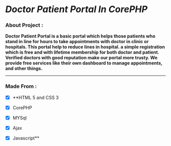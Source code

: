 # ***Doctor Patient Portal In CorePHP***

### About Project :

**Doctor Patient Portal is a basic portal which helps those patients who stand in line for hours to take appointments with doctor in clinic or hospitals. This portal help to reduce lines in hospital. a simple registration which is free and with lifetime membership for both doctor and patient. Verified doctors with good reputation make our portal more trusty. We provide free services like their own dashboard to manage appointments, and other things.**

<hr>

### Made From :


- [x] **HTML 5 and CSS 3

- [x] CorePHP

- [x] MYSql

- [x] Ajax

- [x] Javascript**
